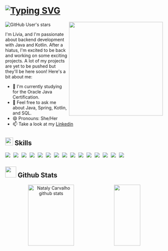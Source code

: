 # [![Typing SVG](https://readme-typing-svg.herokuapp.com?font=Press+Start+2P&duration=3000&pause=1000&color=39FF14&width=800&lines=Hello+World!;I'm+Livia%2C+and+I'm+a+Backend+developer)](https://git.io/typing-svg)

<img align="right" width=300px src="https://i.gifer.com/GSAf.gif" />

![GitHub User's stars](https://img.shields.io/github/stars/LiviaBrandao?style=social)<img src="https://komarev.com/ghpvc/?username=LiviaBrandao" alt="" />

I'm Lívia, and I'm passionate about backend development with Java and Kotlin. After a hiatus, I'm excited to be back and working on some exciting projects. A lot of my projects are yet to be pushed but they'll be here soon! Here's a bit about me:

- 🔭 I'm currently studying for the Oracle Java Certification.
- 💬 Feel free to ask me about Java, Spring, Kotlin, and SQL.
- 😄 Pronouns: She/Her
- 📫 Take a look at my [Linkedin](www.linkedin.com/in/lívia-brandão-1552281a3)

## <img src="https://media2.giphy.com/media/QssGEmpkyEOhBCb7e1/giphy.gif?cid=ecf05e47a0n3gi1bfqntqmob8g9aid1oyj2wr3ds3mg700bl&rid=giphy.gif" width ="25"> <b>  Skills</b>
<div style="display: flex; gap: 10px;">
<img src="https://img.shields.io/badge/Java-ED8B00?style=for-the-badge&logo=java&logoColor=white"/>
<img src="https://img.shields.io/badge/Kotlin-0095D5?&style=for-the-badge&logo=kotlin&logoColor=white"/>
<img src="https://img.shields.io/badge/Spring-6DB33F?style=for-the-badge&logo=spring&logoColor=white"/>
<img src="https://img.shields.io/badge/Docker-2CA5E0?style=for-the-badge&logo=docker&logoColor=white"/>
<img src="https://img.shields.io/badge/kubernetes-326ce5.svg?&style=for-the-badge&logo=kubernetes&logoColor=white"/>
<img src="https://img.shields.io/badge/Elastic_Search-005571?style=for-the-badge&logo=elasticsearch&logoColor=white"/>
<img src="https://img.shields.io/badge/rabbitmq-%23FF6600.svg?&style=for-the-badge&logo=rabbitmq&logoColor=white"/>
<img src="https://img.shields.io/badge/redis-%23DD0031.svg?&style=for-the-badge&logo=redis&logoColor=white"/>
<img src="https://img.shields.io/badge/PostgreSQL-316192?style=for-the-badge&logo=postgresql&logoColor=white"/>
<img src="https://img.shields.io/badge/Node.js-339933?style=for-the-badge&logo=nodedotjs&logoColor=white"/>
<img src="https://img.shields.io/badge/Git-F05032?style=for-the-badge&logo=git&logoColor=white"/>
<img src="https://img.shields.io/badge/Postman-FF6C37?style=for-the-badge&logo=Postman&logoColor=white"/>
<img src="https://img.shields.io/badge/Swagger-85EA2D?style=for-the-badge&logo=Swagger&logoColor=white"/>
<img src="https://img.shields.io/badge/Junit5-25A162?style=for-the-badge&logo=junit5&logoColor=white"/>
<img src="https://img.shields.io/badge/Jira-0052CC?style=for-the-badge&logo=Jira&logoColor=white"/>
</div>

## <img src="https://media.giphy.com/media/iY8CRBdQXODJSCERIr/giphy.gif" width="35"><b> Github Stats </b>
<div align="center"> 
  <img width="54%" height="195px" src="https://github-readme-stats.vercel.app/api?username=LiviaBrandao&show_icons=true&count_private=true&border_color=5c5d56&title_color=03b303&icon_color=528c9a&text_color=03b303&bg_color=000500" alt="Nataly Carvalho github stats" /> 
  <img width="41%" height="195px" src="https://github-readme-stats.vercel.app/api/top-langs/?username=LiviaBrandao&layout=compact&show_icons=true&count_private=true&border_color=5c5d56&title_color=03b303&icon_color=919919&text_color=528c9a&bg_color=000500" />
</div>
